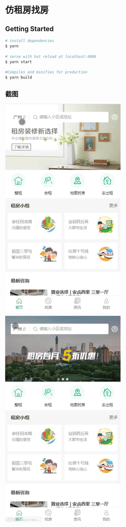 # 仿租房找房

## Getting Started

```bash
# install dependencies
$ yarn

# serve with hot reload at localhost:4000
$ yarn start

#Compiles and minifies for production
$ yarn build

```

## 截图

![image](https://raw.githubusercontent.com/Chanchanfung/public/master/ezgif.com-gif-maker.gif)

![image](https://raw.githubusercontent.com/Chanchanfung/public/master/ezgif.com-gif-maker%20(1).gif)

